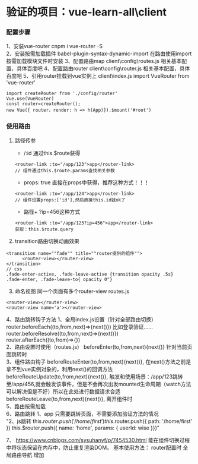 # 验证的项目：vue-learn-all\client
### 配置步骤
1、安装vue-router	cnpm i vue-router -S	
2、安装按需加载插件	babel-plugin-syntax-dynamic-import	在路由使用import按需加载模块文件时安装
3、配置路由map	client\config\routes.js	相关基本配置，具体百度吧
4、配置路由router	client\config\router.js	相关基本配置，具体百度吧
5、引用router挂载到vue实例上	client\index.js	import VueRouter from 'vue-router' 
```
import createRouter from './config/router'
Vue.use(VueRouter) 
const router=createRouter();
new Vue({ router，render: h => h(App)}).$mount('#root')
```
### 使用路由
1. 路径传参	
    - /:id   通过this.$route获得
    ```
    <router-link :to="/app/123">app</router-link>
    // 组件通过this.$route.params查找相关参数
    ```

    - props: true 直接在props中获得，推荐这种方式！！！
    ```
    <router-link :to="/app/124">app</router-link>
    // 组件设置props:['id'],然后直接this.id就ok了
    ```

    - 路径+  ?ip=456这种方式
    ```
    <router-link :to="/app/123?ip=456">app</router-link>	
    获取：this.$route.query	
    ```

2. transition路由切换动画效果
```
<transition name=""fade"" title=""router提供的组件"">
      <router-view></router-view>
</transition>
// css
.fade-enter-active, .fade-leave-active {transition opacity .5s}
.fade-enter, .fade-leave-to{ opacity 0"}
```			
						
						
3. 命名视图	同一个页面有多个router-view	routes.js
```
<router-view></router-view>
<router-view name='a'></router-view>
```
						
4、路由跳转钩子方法	1、全局index.js设置（针对全部路由切换）	router.beforeEach((to,from,next)=>{next()})	比如登录验证……			
		router.beforeResolve((to,from,next)=>{next()})				
		router.afterEach((to,from)=>{})				
	2、路由设置时使用（routes.js）	 beforeEnter(to,from,next){next()}	针对当前页面跳转时			
	3、组件路由钩子	beforeRouteEnter(to,from,next){next()},	在next()方法之前是拿不到vue实例对象的，利用next()的回调方法			
		beforeRouteUpdate(to,from,next){next()},	触发和使用场景：/app/123跳转至/app/456,就会触发该事件，但是不会再次出发mounted生命周期（watch方法可以解决但是不好）所以在此处进行数据请求合适			
		beforeRouteLeave(to,from,next){next()},	离开组件时			
5、路由按需加载						
6、路由跳转	1、<router-link to="/app">app</router-link>	只需要跳转页面，不需要添加验证方法的情况				
	"2、js跳转
this.$router.push('/home/first')
this.$router.push({ path: '/home/first' })
this.$router.push({ name: 'home', params: { userId: wise }})"					
						
						
						
7、<keep-alive>	https://www.cnblogs.com/sysuhanyf/p/7454530.html	能在组件切换过程中将状态保留在内存中，防止重复渲染DOM。	基本使用方法：	router配置时	全局路由导航	增加<keep-alive>
